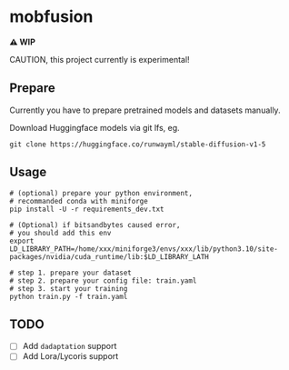 # mobfusion

**⚠️ WIP**

CAUTION, this project currently is experimental!

## Prepare

Currently you have to prepare pretrained models and datasets manually.

Download Huggingface models via git lfs, eg.

```shell
git clone https://huggingface.co/runwayml/stable-diffusion-v1-5
```

## Usage

```shell
# (optional) prepare your python environment,
# recommanded conda with miniforge
pip install -U -r requirements_dev.txt

# (Optional) if bitsandbytes caused error,
# you should add this env
export LD_LIBRARY_PATH=/home/xxx/miniforge3/envs/xxx/lib/python3.10/site-packages/nvidia/cuda_runtime/lib:$LD_LIBRARY_LATH

# step 1. prepare your dataset
# step 2. prepare your config file: train.yaml
# step 3. start your training
python train.py -f train.yaml
```

## TODO

- [ ] Add `dadaptation` support
- [ ] Add Lora/Lycoris support

